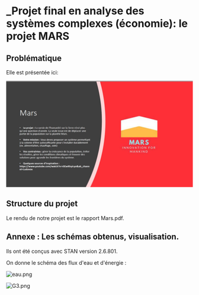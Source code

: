 # _Projet final en analyse des systèmes complexes (économie): le projet MARS

## Problématique

Elle est présentée ici:  

![Problématique.JPG](captures/Problématique.JPG)  

## Structure du projet

Le rendu de notre projet est le rapport Mars.pdf.  

## Annexe : Les schémas obtenus, visualisation.

Ils ont été conçus avec STAN version 2.6.801.

On donne le schéma des flux d'eau et d'énergie :  

![eau.png](captures/eau.png)

![G3.png](captures/G3.png)
